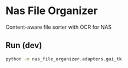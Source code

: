 # Nas File Organizer

Content-aware file sorter with OCR for NAS

## Run (dev)
```bash
python -m nas_file_organizer.adapters.gui_tk